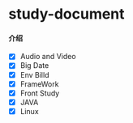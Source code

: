 # study-document

#### 介绍

-[x] Audio and Video
-[x] Big Date
-[x] Env Billd
-[x] FrameWork
-[x] Front Study
-[x] JAVA
-[x] Linux
